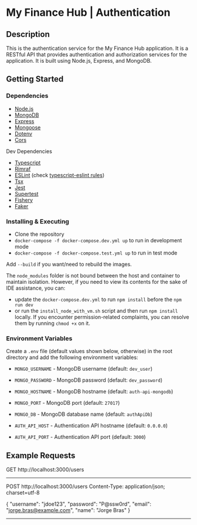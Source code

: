 # My Finance Hub | Authentication

## Description

This is the authentication service for the My Finance Hub application. It is a RESTful API that provides authentication and authorization services for the application. It is built using Node.js, Express, and MongoDB.

## Getting Started

### Dependencies

* [Node.js](https://nodejs.org/en/)
* [MongoDB](https://www.mongodb.com/)
* [Express](https://github.com/expressjs/express#readme)
* [Mongoose](https://github.com/Automattic/mongoose#readme)
* [Dotenv](https://github.com/motdotla/dotenv#readme)
* [Cors](https://github.com/expressjs/cors#readme)

Dev Dependencies

* [Typescript](https://github.com/microsoft/TypeScript/#readme)
* [Rimraf](https://github.com/isaacs/rimraf#readme)
* [ESLint](https://github.com/eslint/eslint#readme) (check  [typescript-eslint rules](https://typescript-eslint.io/rules/))
* [Tsx](https://github.com/esbuild-kit/tsx#readme)
* [Jest](https://github.com/jestjs/jest#readme)
* [Supertest](https://github.com/ladjs/supertest#readme)
* [Fishery](https://github.com/thoughtbot/fishery#readme)
* [Faker](https://github.com/faker-js/faker#readme)

### Installing & Executing

* Clone the repository
* `docker-compose -f docker-compose.dev.yml up` to run in development mode
* `docker-compose -f docker-compose.test.yml up` to run in test mode

Add `--build` if you want/need to rebuild the images.

The `node_modules` folder is not bound between the host and container to maintain isolation. However, if you need to view its contents for the sake of IDE assistance, you can:

* update the `docker-compose.dev.yml` to run `npm install` before the `npm run dev`
* or run the `install_node_with_vm.sh` script and then run `npm install` locally. If you encounter permission-related complaints, you can resolve them by running `chmod +x` on it.

### Environment Variables

Create a `.env` file (default values shown below, otherwise) in the root directory and add the following environment variables:

* `MONGO_USERNAME` - MongoDB username (default: `dev_user`)
* `MONGO_PASSWORD` - MongoDB password (default: `dev_password`)
* `MONGO_HOSTNAME` - MongoDB hostname (default: `auth-api-mongodb`)
* `MONGO_PORT` - MongoDB port (default: `27017`)
* `MONGO_DB` - MongoDB database name (default: `authApiDb`)

* `AUTH_API_HOST` - Authentication API hostname (default: `0.0.0.0`)
* `AUTH_API_PORT` - Authentication API port (default: `3000`)

## Example Requests

GET http://localhost:3000/users

---

POST http://localhost:3000/users
Content-Type: application/json; charset=utf-8

{
  "username": "jdoe123",
  "password": "P@ssw0rd",
  "email": "jorge.bras@example.com",
  "name": "Jorge Bras"
}

---
